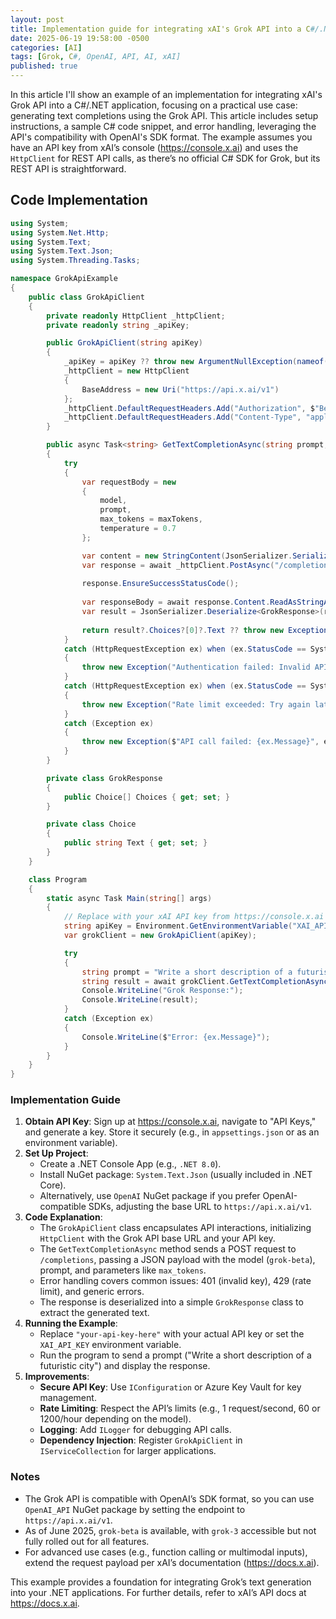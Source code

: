 ```yaml
---
layout: post
title: Implementation guide for integrating xAI's Grok API into a C#/.NET application
date: 2025-06-19 19:58:00 -0500
categories: [AI]
tags: [Grok, C#, OpenAI, API, AI, xAI]
published: true
---
```


In this article I'll show an example of an implementation for integrating xAI's Grok API into a C#/.NET application, focusing on a practical use case: generating text completions using the Grok API. This article includes setup instructions, a sample C# code snippet, and error handling, leveraging the API's compatibility with OpenAI's SDK format. The example assumes you have an API key from xAI’s console (https://console.x.ai) and uses the `HttpClient` for REST API calls, as there’s no official C# SDK for Grok, but its REST API is straightforward.

## Code Implementation
```csharp
using System;
using System.Net.Http;
using System.Text;
using System.Text.Json;
using System.Threading.Tasks;

namespace GrokApiExample
{
    public class GrokApiClient
    {
        private readonly HttpClient _httpClient;
        private readonly string _apiKey;

        public GrokApiClient(string apiKey)
        {
            _apiKey = apiKey ?? throw new ArgumentNullException(nameof(apiKey));
            _httpClient = new HttpClient
            {
                BaseAddress = new Uri("https://api.x.ai/v1")
            };
            _httpClient.DefaultRequestHeaders.Add("Authorization", $"Bearer {_apiKey}");
            _httpClient.DefaultRequestHeaders.Add("Content-Type", "application/json");
        }

        public async Task<string> GetTextCompletionAsync(string prompt, string model = "grok-beta", int maxTokens = 100)
        {
            try
            {
                var requestBody = new
                {
                    model,
                    prompt,
                    max_tokens = maxTokens,
                    temperature = 0.7
                };

                var content = new StringContent(JsonSerializer.Serialize(requestBody), Encoding.UTF8, "application/json");
                var response = await _httpClient.PostAsync("/completions", content);
                
                response.EnsureSuccessStatusCode();
                
                var responseBody = await response.Content.ReadAsStringAsync();
                var result = JsonSerializer.Deserialize<GrokResponse>(responseBody);
                
                return result?.Choices?[0]?.Text ?? throw new Exception("No completion text returned");
            }
            catch (HttpRequestException ex) when (ex.StatusCode == System.Net.HttpStatusCode.Unauthorized)
            {
                throw new Exception("Authentication failed: Invalid API key", ex);
            }
            catch (HttpRequestException ex) when (ex.StatusCode == System.Net.HttpStatusCode.TooManyRequests)
            {
                throw new Exception("Rate limit exceeded: Try again later", ex);
            }
            catch (Exception ex)
            {
                throw new Exception($"API call failed: {ex.Message}", ex);
            }
        }

        private class GrokResponse
        {
            public Choice[] Choices { get; set; }
        }

        private class Choice
        {
            public string Text { get; set; }
        }
    }

    class Program
    {
        static async Task Main(string[] args)
        {
            // Replace with your xAI API key from https://console.x.ai
            string apiKey = Environment.GetEnvironmentVariable("XAI_API_KEY") ?? "your-api-key-here";
            var grokClient = new GrokApiClient(apiKey);

            try
            {
                string prompt = "Write a short description of a futuristic city.";
                string result = await grokClient.GetTextCompletionAsync(prompt);
                Console.WriteLine("Grok Response:");
                Console.WriteLine(result);
            }
            catch (Exception ex)
            {
                Console.WriteLine($"Error: {ex.Message}");
            }
        }
    }
}
```

### Implementation Guide
1. **Obtain API Key**: Sign up at https://console.x.ai, navigate to "API Keys," and generate a key. Store it securely (e.g., in `appsettings.json` or as an environment variable).
2. **Set Up Project**:
   - Create a .NET Console App (e.g., `.NET 8.0`).
   - Install NuGet package: `System.Text.Json` (usually included in .NET Core).
   - Alternatively, use `OpenAI` NuGet package if you prefer OpenAI-compatible SDKs, adjusting the base URL to `https://api.x.ai/v1`.
3. **Code Explanation**:
   - The `GrokApiClient` class encapsulates API interactions, initializing `HttpClient` with the Grok API base URL and your API key.
   - The `GetTextCompletionAsync` method sends a POST request to `/completions`, passing a JSON payload with the model (`grok-beta`), prompt, and parameters like `max_tokens`.
   - Error handling covers common issues: 401 (invalid key), 429 (rate limit), and generic errors.
   - The response is deserialized into a simple `GrokResponse` class to extract the generated text.
4. **Running the Example**:
   - Replace `"your-api-key-here"` with your actual API key or set the `XAI_API_KEY` environment variable.
   - Run the program to send a prompt ("Write a short description of a futuristic city") and display the response.
5. **Improvements**:
   - **Secure API Key**: Use `IConfiguration` or Azure Key Vault for key management.
   - **Rate Limiting**: Respect the API’s limits (e.g., 1 request/second, 60 or 1200/hour depending on the model).[](https://www.merge.dev/blog/grok-api-key)
   - **Logging**: Add `ILogger` for debugging API calls.
   - **Dependency Injection**: Register `GrokApiClient` in `IServiceCollection` for larger applications.

### Notes
- The Grok API is compatible with OpenAI’s SDK format, so you can use `OpenAI_API` NuGet package by setting the endpoint to `https://api.x.ai/v1`.[](https://x.ai/news/api)
- As of June 2025, `grok-beta` is available, with `grok-3` accessible but not fully rolled out for all features.[](https://x.ai/news/api)
- For advanced use cases (e.g., function calling or multimodal inputs), extend the request payload per xAI’s documentation (https://docs.x.ai).[](https://docs.x.ai/docs/api-reference)

This example provides a foundation for integrating Grok’s text generation into your .NET applications. For further details, refer to xAI’s API docs at https://docs.x.ai.
